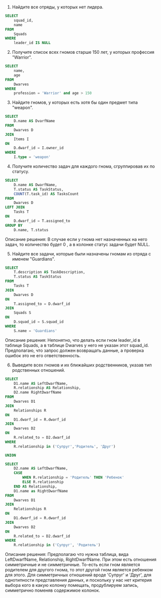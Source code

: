 1. Найдите все отряды, у которых нет лидера.

```sql
SELECT
	squad_id,
	name
FROM
	Squads
WHERE
	leader_id IS NULL
```



2. Получите список всех гномов старше 150 лет, у которых профессия "Warrior".

``` sql
SELECT
    name,
    age
FROM
    Dwarves
WHERE
    profession = 'Warrior' and age > 150
```

3. Найдите гномов, у которых есть хотя бы один предмет типа "weapon".

``` sql
SELECT
	D.name AS DvarfName
FROM
	Dwarves D
JOIN
    Items I
ON
    D.dwarf_id = I.owner_id 
WHERE
    I.type = 'weapon'
```


4. Получите количество задач для каждого гнома, сгруппировав их по статусу.

``` sql
SELECT
	D.name AS DwarfName,
	T.status AS TaskStatus,
	COUNT(T.task_id) AS TasksCount
FROM
	Dwarves D
LEFT JOIN
    Tasks T
ON
    D.dwarf_id = T.assigned_to
GROUP BY
    D.name, T.status
```

Описание решения:
В случае если у гнома нет назначенных на него задач, то количество будет 0 , а в колонке статус задачи будет NULL.

5. Найдите все задачи, которые были назначены гномам из отряда с именем "Guardians".

``` sql
SELECT
    T.description AS TaskDescription,
    T.status AS TaskStatus
FROM
    Tasks T
JOIN
	Dwarves D
ON
    T.assigned_to = D.dwarf_id
JOIN
	Squads S
ON
	D.squad_id = S.squad_id
WHERE
    S.name = 'Guardians'
```

Описание решения:
Непонятно, что делать если гном leader_id в таблице Squads, а в таблице Dwarves у него не указан этот squad_id. Предполагаю, что запрос должен возвращать данные, а проверка ошибок это не его ответственность.


6. Выведите всех гномов и их ближайших родственников, указав тип родственных отношений.

``` sql
SELECT
	D1.name AS LeftDwarfName,
	R.relationship AS Relationship,
	D2.name RightDwarfName
FROM
	Dwarves D1
JOIN
	Relationships R
ON
	D1.dwarf_id = R.dwarf_id
JOIN
	Dwarves D2
ON
	R.related_to = D2.dwarf_id
WHERE
	R.relationship in ('Супруг','Родитель', 'Друг')

UNION

SELECT
	D2.name AS LeftDwarfName,
	CASE
		WHEN R.relationship = 'Родитель' THEN 'Ребенок'
		ELSE R.relationship
	END AS Relationship,
	D1.name as RightDwarfName
FROM
	Dwarves D1
JOIN
	Relationships R
ON
	D1.dwarf_id = R.dwarf_id
JOIN
	Dwarves D2
ON
	R.related_to = D2.dwarf_id
WHERE
	R.relationship in ('Супруг', 'Родитель')
```

Описание решения:
Предполагаю что нужна таблица, вида LeftDwarfName, Relationship,  RightDwarfName. При этом есть отношения симметричные и не симметричные. То-есть если гном является родителем для  другого гнома, то этот другой гном является ребенком для этого. 
Для симметричных отношений вроде 'Супруг' и 'Друг', для однотипности представления данных, и поскольку у нас нет критерия выбора кого в какую колонку помещать, продублируем запись, симметрично поменяв содержимое колонок.